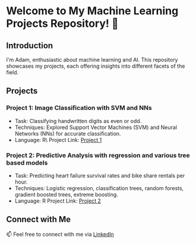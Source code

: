 # Welcome to My Machine Learning Projects Repository! 👋

## Introduction

I'm Adam, enthusiastic about machine learning and AI. This repository showcases my projects, each offering insights into different facets of the field.

## Projects

### Project 1: Image Classification with SVM and NNs

- Task: Classifying handwritten digits as even or odd.
- Techniques: Explored Support Vector Machines (SVM) and Neural Networks (NNs) for accurate classification.
- Language: R\\
Project Link: [Project 1](https://github.com/mosamadam/Project-1)

### Project 2: Predictive Analysis with regression and various tree based models 

- Task: Predicting heart failure survival rates and bike share rentals per hour.
- Techniques: Logistic regression, classification trees, random forests, gradient boosted trees, extreme boosting.
- Language: R
Project Link: [Project 2](https://github.com/mosamadam/Project-2)

## Connect with Me

📫 Feel free to connect with me via [LinkedIn](www.linkedin.com/in/adam-mosam-485a50125)
